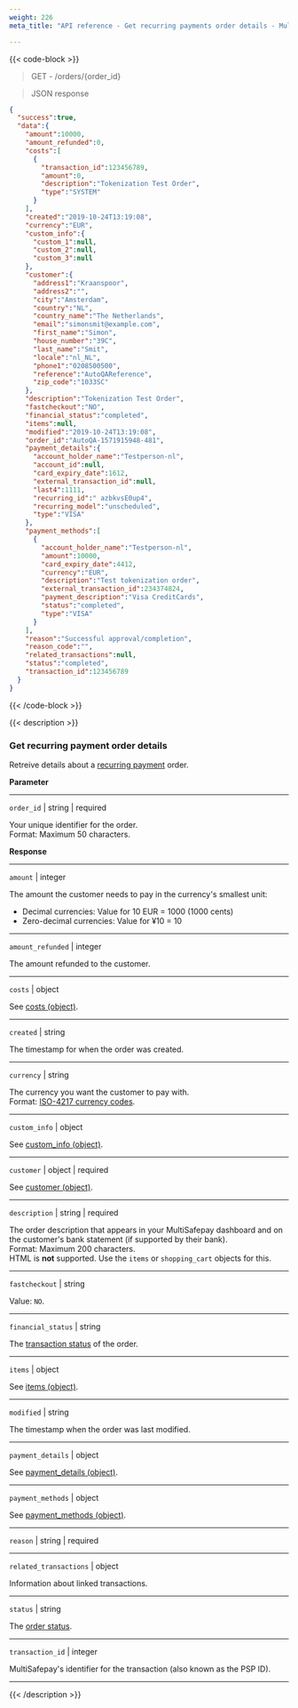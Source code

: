 ```yaml
---
weight: 226
meta_title: "API reference - Get recurring payments order details - MultiSafepay Docs"

---
```


{{< code-block >}}

> GET - /orders/{order_id}

> JSON response
```json
{
  "success":true,
  "data":{
    "amount":10000,
    "amount_refunded":0,
    "costs":[
      {
        "transaction_id":123456789,
        "amount":0,
        "description":"Tokenization Test Order",
        "type":"SYSTEM"
      }
    ],
    "created":"2019-10-24T13:19:08",
    "currency":"EUR",
    "custom_info":{
      "custom_1":null,
      "custom_2":null,
      "custom_3":null
    },
    "customer":{
      "address1":"Kraanspoor",
      "address2":"",
      "city":"Amsterdam",
      "country":"NL",
      "country_name":"The Netherlands",
      "email":"simonsmit@example.com",
      "first_name":"Simon",
      "house_number":"39C",
      "last_name":"Smit",
      "locale":"nl_NL",
      "phone1":"0208500500",
      "reference":"AutoQAReference",
      "zip_code":"1033SC"
    },
    "description":"Tokenization Test Order",
    "fastcheckout":"NO",
    "financial_status":"completed",
    "items":null,
    "modified":"2019-10-24T13:19:08",
    "order_id":"AutoQA-1571915948-481",
    "payment_details":{
      "account_holder_name":"Testperson-nl",
      "account_id":null,
      "card_expiry_date":1612,
      "external_transaction_id":null,
      "last4":1111,
      "recurring_id":" azbkvsE0up4",
      "recurring_model":"unscheduled",
      "type":"VISA"
    },
    "payment_methods":[
      {
        "account_holder_name":"Testperson-nl",
        "amount":10000,
        "card_expiry_date":4412,
        "currency":"EUR",
        "description":"Test tokenization order",
        "external_transaction_id":234374824,
        "payment_description":"Visa CreditCards",
        "status":"completed",
        "type":"VISA"
      }
    ],
    "reason":"Successful approval/completion",
    "reason_code":"",
    "related_transactions":null,
    "status":"completed",
    "transaction_id":123456789
  }
}
```

{{< /code-block >}}

{{< description >}}

### Get recurring payment order details 

Retreive details about a [recurring payment](/features/recurring-payments) order.

**Parameter**

----------------
`order_id` | string | required

Your unique identifier for the order.  
Format: Maximum 50 characters.   

**Response**

----------------
`amount` | integer 

The amount the customer needs to pay in the currency's smallest unit:

- Decimal currencies: Value for 10 EUR = 1000 (1000 cents)
- Zero-decimal currencies: Value for ¥10 = 10

----------------
`amount_refunded` | integer

The amount refunded to the customer.

----------------
`costs` | object

See [costs (object)](/api/#costs-object).

----------------
`created` | string

The timestamp for when the order was created.

----------------
`currency` | string 

The currency you want the customer to pay with.  
Format: [ISO-4217 currency codes](https://www.iso.org/iso-4217-currency-codes.html). 

----------------
`custom_info` | object

See [custom_info (object)](/api/#custom-info-object).

----------------
`customer` | object | required

See [customer (object)](/api/#customer-object).

----------------
`description` | string | required

The order description that appears in your MultiSafepay dashboard and on the customer's bank statement (if supported by their bank).   
Format: Maximum 200 characters.   
HTML is **not** supported. Use the `items` or `shopping_cart` objects for this.

----------------
`fastcheckout` | string 

Value: `NO`.

----------------
`financial_status` | string

The [transaction status](/about-payments/multisafepay-statuses/) of the order.

----------------
`items` | object 

See [items (object)](/api/#items-object).

----------------
`modified` | string

The timestamp when the order was last modified.

----------------
`payment_details` | object

See [payment_details (object)](/api/#payment-details-object).

----------------
`payment_methods` | object

See [payment_methods (object)](/api/#payment-methods-object).

----------------
`reason` | string | required


----------------
`related_transactions` | object

Information about linked transactions.

----------------
`status` | string

The [order status](/about-payments/multisafepay-statuses/).

----------------
`transaction_id` | integer

MultiSafepay's identifier for the transaction (also known as the PSP ID).

----------------

{{< /description >}}
